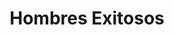 ---
title: Hombres Exitosos
categories: Series
type: Web
client: Emprendimiento personal
description: "Serie web que explora con humor la vida de diferentes hombres exitosos, que en realidad son un fracaso. Con la conducción de Fabio Alberti."
video_id: UDAq8g4re7E
---
